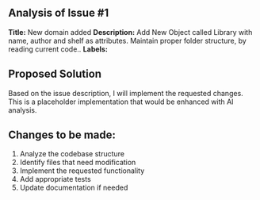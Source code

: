 
## Analysis of Issue #1

**Title:** New domain added
**Description:** Add New Object called Library with name, author and shelf as attributes.
Maintain proper folder structure, by reading current code..
**Labels:** 

## Proposed Solution

Based on the issue description, I will implement the requested changes.
This is a placeholder implementation that would be enhanced with AI analysis.

## Changes to be made:
1. Analyze the codebase structure
2. Identify files that need modification
3. Implement the requested functionality
4. Add appropriate tests
5. Update documentation if needed
    
